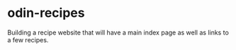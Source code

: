 # odin-recipes

Building a recipe website that will have a main index page as well as links to a few recipes.